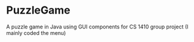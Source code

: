 # PuzzleGame
A puzzle game in Java using GUI components for CS 1410 group project (I mainly coded the menu)
